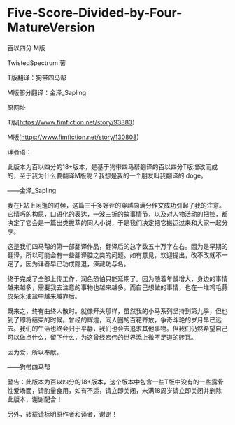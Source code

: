 # Five-Score-Divided-by-Four-MatureVersion
百以四分 M版

TwistedSpectrum 著

T版翻译：狗带四马帮

M版部分翻译：金泽_Sapling

原网址

T版[https://www.fimfiction.net/story/93383)

M版[https://www.fimfiction.net/story/130808)

译者语：

此版本为百以四分的18+版本，是基于狗带四马帮翻译的百以四分T版增改而成的，至于我为什么要翻译M版呢？我想是我的一个朋友叫我翻译的 doge。

——金泽_Sapling

我在F站上闲逛的时候，这篇三千多好评的穿越向满分作文成功引起了我的注意。它精巧的构思，口语化的表达，一波三折的故事情节，以及对人物活动的把控，都决定了它会是一篇出类拔萃的同人小说，于是我们决定把它搬运过来和大家一起分享。

这是我们四马帮的第一部翻译作品，翻译后的总字数五十万字左右。因为是早期的翻译，所以可能会有一些翻译腔之类的问题。如有意见，欢迎提出，改不改就不一定了，因为译者早已功成隐退，深藏功与名。

终于完成了全部上传工作，润色恐怕只能延期了。因为随着年龄增大，身边的事情越来越多，需要我去注意的事物也越来越多。而自己想做的事情，也在一堆鸡毛蒜皮柴米油盐中越来越靠后。

既来之，终有曲终人散时。就像开头那样，虽然我的小马系列坚持到第九季，但也到了即将结束的时候。曾经的辉煌，同人圈的百花齐放，争奇斗艳的岁月早已远去。我们的生活也终会归于平静，我们也会去追求其他事物。但我们仍然希望自己可以做点什么，留下什么，为这曾经宏伟的世界添上微不足道的砖瓦。

因为爱，所以奉献。

——狗带四马帮


警告：此版本为百以四分的18+版本，这个版本中包含一些T版中没有的一些露骨性爱场面，请酌量食用，如有不适，请立即关闭，未满18周岁请立即关闭并删除此版本，谢谢配合！

另外，转载请标明原作者和译者，谢谢！
